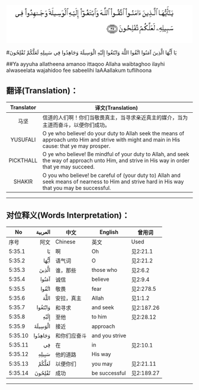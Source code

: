 ![005:035](images/005_035.gif)

#يَا أَيُّهَا الَّذِينَ آمَنُوا اتَّقُوا اللَّهَ وَابْتَغُوا إِلَيْهِ الْوَسِيلَةَ وَجَاهِدُوا فِي سَبِيلِهِ لَعَلَّكُمْ تُفْلِحُونَ 

##Ya ayyuha allatheena amanoo ittaqoo Allaha waibtaghoo ilayhi alwaseelata wajahidoo fee sabeelihi laAAallakum tuflihoona 

## 翻译(Translation)：

| Translator | 译文(Translation)                                            |
| :--------: | ------------------------------------------------------------ |
|    马坚    | 信道的人们啊！你们当敬畏真主，当寻求亲近真主的媒介，当为主道而奋斗，以便你们成功。 |
|  YUSUFALI  | O ye who believe! do your duty to Allah seek the means of approach unto Him and strive with might and main in His cause: that ye may prosper. |
| PICKTHALL  | O ye who believe! Be mindful of your duty to Allah, and seek the way of approach unto Him, and strive in His way in order that ye may succeed. |
|   SHAKIR   | O you who believe! be careful of (your duty to) Allah and seek means of nearness to Him and strive hard in His way that you may be successful. |

---

## 对位释义(Words Interpretation)：

| No   | العربية | 中文    | English | 曾用词 |
| ---- | ------: | ------- | ------- | ------ |
| 序号 |    阿文 | Chinese | 英文    | Used   |
| 5:35.1  | يَا      | 啊           | Oh             | 见2:21.1   |
| 5:35.2  | أَيُّهَا    | 语气词       | O              | 见2:21.2   |
| 5:35.3  | الَّذِينَ   | 谁，那些     | those who      | 见2:6.2    |
| 5:35.4  | آمَنُوا   | 诚信         | believe        | 见2:9.4    |
| 5:35.5  | اتَّقُوا   | 敬畏         | fear           | 见2:278.5  |
| 5:35.6  | اللَّهَ    | 安拉，真主   | Allah          | 见1:1.2    |
| 5:35.7  | وَابْتَغُوا | 和寻求       | and seek       | 见2:187.26 |
| 5:35.8  | إِلَيْهِ    | 至他         | to him         | 见2:28.12  |
| 5:35.9  | الْوَسِيلَةَ | 接近         | approach       |            |
| 5:35.10 | وَجَاهِدُوا | 和你们应奋斗 | and you strive |            |
| 5:35.11 | فِي      | 在           | in             | 见2:10.1   |
| 5:35.12 | سَبِيلِهِ   | 他的道路     | His way        |            |
| 5:35.13 | لَعَلَّكُمْ   | 以便你们     | you may        | 见2:21.11  |
| 5:35.14 | تُفْلِحُونَ  | 成功         | be successful  | 见2:189.27 |

---
